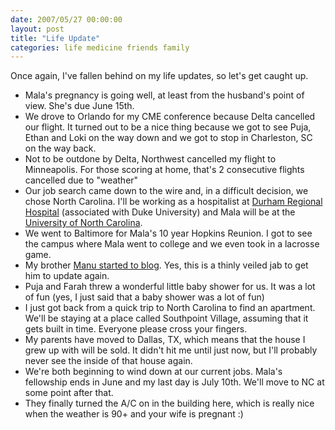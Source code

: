 ```yaml
---
date: 2007/05/27 00:00:00
layout: post
title: "Life Update"
categories: life medicine friends family
---
```


Once again, I've fallen behind on my life updates, so let's get caught up.

- Mala's pregnancy is going well, at least from the husband's point of view. She's due June 15th.
- We drove to Orlando for my CME conference because Delta cancelled our flight. It turned out to be a nice thing because we got to see Puja, Ethan and Loki on the way down and we got to stop in Charleston, SC on the way back. 
- Not to be outdone by Delta, Northwest cancelled my flight to Minneapolis. For those scoring at home, that's 2 consecutive flights cancelled due to "weather"
- Our job search came down to the wire and, in a difficult decision, we chose North Carolina. I'll be working as a hospitalist at [Durham Regional Hospital](http://www.durhamregional.org/) (associated with Duke University) and Mala will be at the [University of North Carolina](http://pediatrics.med.unc.edu/div/endocrin/default.htm).
- We went to Baltimore for Mala's 10 year Hopkins Reunion. I got to see the campus where Mala went to college and we even took in a lacrosse game.
- My brother [Manu started to blog](http://www2.kurup.net/). Yes, this is a thinly veiled jab to get him to update again.
- Puja and Farah threw a wonderful little baby shower for us. It was a lot of fun (yes, I just said that a baby shower was a lot of fun)
- I just got back from a quick trip to North Carolina to find an apartment. We'll be staying at a place called Southpoint Village, assuming that it gets built in time. Everyone please cross your fingers.
- My parents have moved to Dallas, TX, which means that the house I grew up with will be sold. It didn't hit me until just now, but I'll probably never see the inside of that house again.
- We're both beginning to wind down at our current jobs. Mala's fellowship ends in June and my last day is July 10th. We'll move to NC at some point after that.
- They finally turned the A/C on in the building here, which is really nice when the weather is 90+ and your wife is pregnant :)

